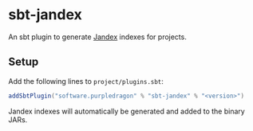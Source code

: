 # sbt-jandex

An sbt plugin to generate [Jandex][jandex] indexes for projects.

## Setup

Add the following lines to `project/plugins.sbt`:

```scala
addSbtPlugin("software.purpledragon" % "sbt-jandex" % "<version>")
```

Jandex indexes will automatically be generated and added to the binary JARs.

[jandex]: https://smallrye.io/jandex